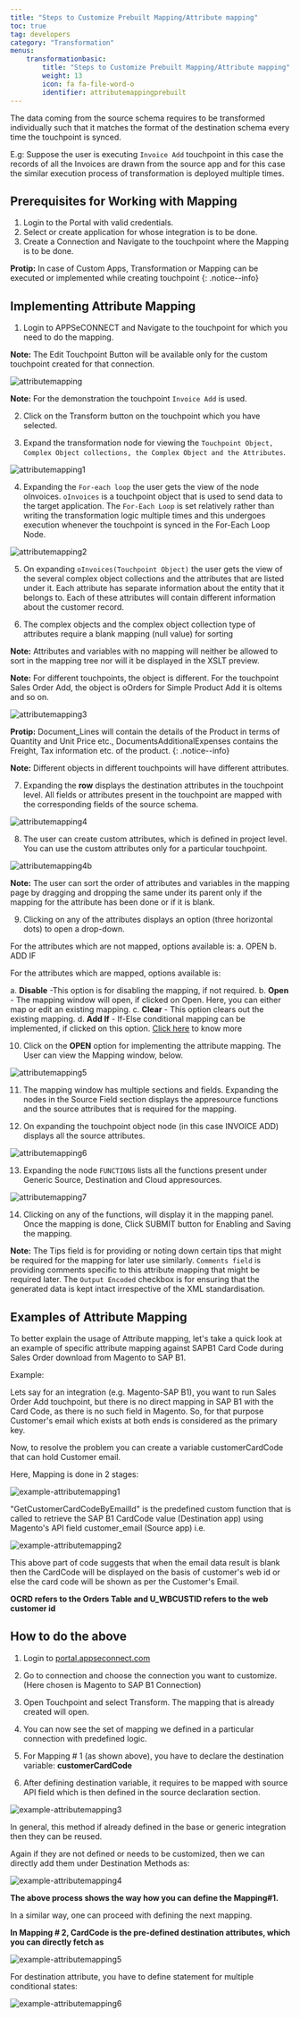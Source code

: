 ```yaml
---
title: "Steps to Customize Prebuilt Mapping/Attribute mapping"
toc: true
tag: developers
category: "Transformation"
menus: 
    transformationbasic:
        title: "Steps to Customize Prebuilt Mapping/Attribute mapping"
        weight: 13
        icon: fa fa-file-word-o
        identifier: attributemappingprebuilt
---
```


The data coming from the source schema requires to be transformed individually such that it matches the format 
of the destination schema every time the touchpoint is synced.

E.g: Suppose the user is executing `Invoice Add` touchpoint in this case
the records of all the Invoices are drawn from the source app and for this case the similar 
execution process of transformation is deployed multiple times. 

## Prerequisites for Working with Mapping

1.	Login to the Portal with valid credentials.
2.	Select or create application for whose integration is to be done.
3.	Create a Connection and Navigate to the touchpoint where the Mapping is to be done.

**Protip:** In case of Custom Apps, Transformation or Mapping can be executed or implemented while creating touchpoint 
{: .notice--info}

## Implementing Attribute Mapping

1.	Login to APPSeCONNECT and Navigate to the touchpoint for which you need to do the mapping. 

**Note:** The Edit Touchpoint Button will be available only for the custom touchpoint created for that connection.

![attributemapping](/staticfiles/Transformation/media/attributemapping.png)

**Note:** For the demonstration the touchpoint `Invoice Add` is used.

2.	Click on the Transform button on the touchpoint which you have selected. 

3.	Expand the transformation node for viewing the `Touchpoint Object, Complex Object collections, the Complex Object and the Attributes`.

![attributemapping1](/staticfiles/Transformation/media/attributemapping1.png)

4. Expanding the `For-each loop` the user gets the view of the node oInvoices. `oInvoices` is a touchpoint object 
  that is used to send data to the target application. The `For-Each Loop` is set relatively rather than writing the transformation logic multiple times and
  this undergoes execution whenever the touchpoint is synced in the For-Each Loop Node.  

![attributemapping2](/staticfiles/Transformation/media/attributemapping2.png)

5.	On expanding `oInvoices(Touchpoint Object)` the user gets the view of the several complex object collections 
    and the attributes that are listed under it. Each attribute has separate information about the entity that 
    it belongs to. Each of these attributes will contain different information about the customer record. 

6.	The complex objects and the complex object collection type of attributes require a blank mapping (null value) for sorting 

**Note:** Attributes and variables with no mapping will neither be allowed to sort in the mapping tree nor will it be displayed in the XSLT preview.

**Note:** For different touchpoints, the object is different. For the touchpoint Sales Order Add,
the object is oOrders for Simple Product Add it is oItems and so on.

![attributemapping3](/staticfiles/Transformation/media/attributemapping3.png)

**Protip:** Document_Lines will contain the details of the Product in terms of Quantity and Unit Price etc., 
DocumentsAdditionalExpenses contains the Freight, Tax information etc. of the product.
{: .notice--info} 

**Note:** Different objects in different touchpoints will have different attributes. 

7.	Expanding the **row** displays the destination attributes in the touchpoint level.
All fields or attributes present in the touchpoint are mapped with the corresponding fields of the source schema.

![attributemapping4](/staticfiles/Transformation/media/attributemapping4.png)


8.	The user can create custom attributes, which is defined in project level. You can use the custom attributes only for a particular touchpoint.

![attributemapping4b](/staticfiles/Transformation/media/attributemapping4b.png)

**Note:** The user can sort the order of attributes and variables in the mapping page by dragging and dropping the same 
under its parent only if the mapping for the attribute has been done or if it is blank.

9.	Clicking on any of the attributes displays an option (three horizontal dots) to open a drop-down.

For the attributes which are not mapped, options available is: 
a. OPEN 
b. ADD IF  

For the attributes which are mapped, options available is:
 
a.	**Disable** -This option is for disabling the mapping, if not required.
b.	**Open** - The mapping window will open, if clicked on Open. Here, you can either map or edit an existing mapping.
c.	**Clear** - This option clears out the existing mapping.
d.	**Add If** - If-Else conditional mapping can be implemented, if clicked on this option. [Click here](/transformation/define-logic-over-destination-mapping/) to know more

10.	Click on the **OPEN** option for implementing the attribute mapping. The User can view the Mapping window, below.

![attributemapping5](/staticfiles/Transformation/media/attributemapping5.png)

11.	The mapping window has multiple sections and fields. Expanding the nodes in the Source Field section displays the appresource functions 
    and the source attributes that is required for the mapping.

12.	On expanding the touchpoint object node (in this case INVOICE ADD) displays all the source attributes.

![attributemapping6](/staticfiles/Transformation/media/attributemapping6.png)

13. Expanding the node `FUNCTIONS` lists all the functions present under Generic Source, Destination and Cloud appresources. 
  
![attributemapping7](/staticfiles/Transformation/media/attributemapping7.png)

14. Clicking on any of the functions, will display it in the mapping panel. Once the mapping is done, Click SUBMIT button for Enabling and Saving the mapping. 

**Note:** The Tips field is for providing or noting down certain tips that might be required for the mapping for 
later use similarly. `Comments field` is providing comments specific to this attribute mapping that might be 
required later. The `Output Encoded` checkbox is for ensuring that the generated data is kept intact 
irrespective of the XML standardisation. 


## Examples of Attribute Mapping

To better explain the usage of Attribute mapping, let's take a quick look at an example of specific 
attribute mapping against SAPB1 Card Code during Sales Order download from Magento to SAP B1.

Example:

Lets say for an integration (e.g. Magento-SAP B1), you want to run Sales Order Add touchpoint, 
but there is no direct mapping in SAP B1 with the Card Code, as there is no such field in Magento. 
So, for that purpose Customer's email which exists at both ends is considered as the primary key. 

Now, to resolve the problem you can create a variable customerCardCode that can hold Customer email.

Here, Mapping is done in 2 stages:

![example-attributemapping1](/staticfiles/Transformation/media/example-attributemapping1.png)


"GetCustomerCardCodeByEmailId" is the predefined custom function that is called to retrieve the SAP B1 CardCode value (Destination app) using Magento's API field customer_email (Source app) i.e. 

![example-attributemapping2](/staticfiles/Transformation/media/example-attributemapping2.png)

This above part of code suggests that when the email data result is blank then the CardCode will be displayed on the basis of customer's web id or else the card code will be shown as per the Customer's Email. 

**OCRD refers to the Orders Table and U_WBCUSTID refers to the web customer id**

## How to do the above

1. Login to [portal.appseconnect.com](https://portal.appseconnect.com/Account/Login?ReturnUrl=%2f#!)

2. Go to connection and choose the connection you want to customize. (Here chosen is Magento to SAP B1 Connection)

3. Open Touchpoint and select Transform. The mapping that is already created will open. 

4. You can now see the set of mapping we defined in a particular connection with predefined logic. 

5. For Mapping # 1 (as shown above), you have to declare the destination variable: **customerCardCode**

6. After defining destination variable, it requires to be mapped with source API field which is then defined in the source declaration section.

![example-attributemapping3](/staticfiles/Transformation/media/example-attributemapping3.png)

In general, this method if already defined in the base or generic integration then they can be reused.

Again if they are not defined or needs to be customized, then we can directly add them under Destination Methods as:

![example-attributemapping4](/staticfiles/Transformation/media/example-attributemapping4.png)

**The above process shows the way how you can define the Mapping#1.**

In a similar way, one can proceed with defining the next mapping.

**In Mapping # 2, CardCode is the pre-defined destination attributes, which you can directly fetch as**

![example-attributemapping5](/staticfiles/Transformation/media/example-attributemapping5.png)

For destination attribute, you have to define <choose><when> statement for multiple conditional states:

![example-attributemapping6](/staticfiles/Transformation/media/example-attributemapping6.png)